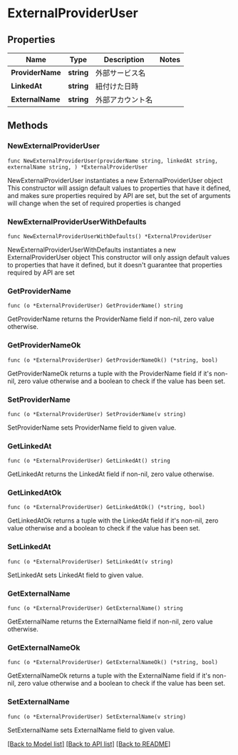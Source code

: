 # ExternalProviderUser

## Properties

Name | Type | Description | Notes
------------ | ------------- | ------------- | -------------
**ProviderName** | **string** | 外部サービス名 | 
**LinkedAt** | **string** | 紐付けた日時 | 
**ExternalName** | **string** | 外部アカウント名 | 

## Methods

### NewExternalProviderUser

`func NewExternalProviderUser(providerName string, linkedAt string, externalName string, ) *ExternalProviderUser`

NewExternalProviderUser instantiates a new ExternalProviderUser object
This constructor will assign default values to properties that have it defined,
and makes sure properties required by API are set, but the set of arguments
will change when the set of required properties is changed

### NewExternalProviderUserWithDefaults

`func NewExternalProviderUserWithDefaults() *ExternalProviderUser`

NewExternalProviderUserWithDefaults instantiates a new ExternalProviderUser object
This constructor will only assign default values to properties that have it defined,
but it doesn't guarantee that properties required by API are set

### GetProviderName

`func (o *ExternalProviderUser) GetProviderName() string`

GetProviderName returns the ProviderName field if non-nil, zero value otherwise.

### GetProviderNameOk

`func (o *ExternalProviderUser) GetProviderNameOk() (*string, bool)`

GetProviderNameOk returns a tuple with the ProviderName field if it's non-nil, zero value otherwise
and a boolean to check if the value has been set.

### SetProviderName

`func (o *ExternalProviderUser) SetProviderName(v string)`

SetProviderName sets ProviderName field to given value.


### GetLinkedAt

`func (o *ExternalProviderUser) GetLinkedAt() string`

GetLinkedAt returns the LinkedAt field if non-nil, zero value otherwise.

### GetLinkedAtOk

`func (o *ExternalProviderUser) GetLinkedAtOk() (*string, bool)`

GetLinkedAtOk returns a tuple with the LinkedAt field if it's non-nil, zero value otherwise
and a boolean to check if the value has been set.

### SetLinkedAt

`func (o *ExternalProviderUser) SetLinkedAt(v string)`

SetLinkedAt sets LinkedAt field to given value.


### GetExternalName

`func (o *ExternalProviderUser) GetExternalName() string`

GetExternalName returns the ExternalName field if non-nil, zero value otherwise.

### GetExternalNameOk

`func (o *ExternalProviderUser) GetExternalNameOk() (*string, bool)`

GetExternalNameOk returns a tuple with the ExternalName field if it's non-nil, zero value otherwise
and a boolean to check if the value has been set.

### SetExternalName

`func (o *ExternalProviderUser) SetExternalName(v string)`

SetExternalName sets ExternalName field to given value.



[[Back to Model list]](../README.md#documentation-for-models) [[Back to API list]](../README.md#documentation-for-api-endpoints) [[Back to README]](../README.md)


